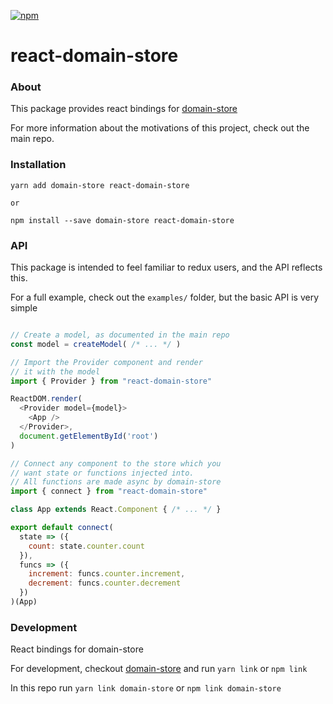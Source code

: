 
[![npm](https://img.shields.io/npm/v/react-domain-store.svg)](https://www.npmjs.com/package/react-domain-store)

# react-domain-store

### About

This package provides react bindings for [domain-store](https://github.com/Nick-Lucas/domain-store)

For more information about the motivations of this project, check out the main repo.

### Installation

    yarn add domain-store react-domain-store
    
    or
    
    npm install --save domain-store react-domain-store

### API

This package is intended to feel familiar to redux users, and the API reflects this.

For a full example, check out the `examples/` folder, but the basic API is very simple

```js

// Create a model, as documented in the main repo
const model = createModel( /* ... */ )

// Import the Provider component and render 
// it with the model
import { Provider } from "react-domain-store"

ReactDOM.render(
  <Provider model={model}>
    <App />
  </Provider>, 
  document.getElementById('root')
)

// Connect any component to the store which you 
// want state or functions injected into.
// All functions are made async by domain-store
import { connect } from "react-domain-store"

class App extends React.Component { /* ... */ }

export default connect(
  state => ({
    count: state.counter.count
  }), 
  funcs => ({
    increment: funcs.counter.increment,
    decrement: funcs.counter.decrement
  })
)(App)
```

### Development

React bindings for domain-store

For development, checkout [domain-store](https://github.com/Nick-Lucas/domain-store) and run `yarn link` or `npm link`

In this repo run `yarn link domain-store` or `npm link domain-store`
